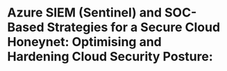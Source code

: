 # Azure SIEM (Sentinel) and SOC-Based Strategies for a Secure Cloud Honeynet: Optimising and Hardening Cloud Security Posture: 
